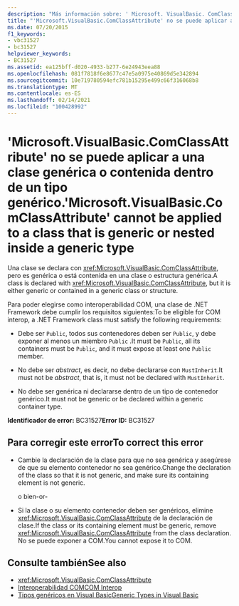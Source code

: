 ```yaml
---
description: "Más información sobre: ' Microsoft. VisualBasic. ComClassAttribute ' no se puede aplicar a una clase genérica o anidada dentro de un tipo genérico"
title: "'Microsoft.VisualBasic.ComClassAttribute' no se puede aplicar a una clase genérica o contenida dentro de un tipo genérico."
ms.date: 07/20/2015
f1_keywords:
- vbc31527
- bc31527
helpviewer_keywords:
- BC31527
ms.assetid: ea125bff-d020-4933-b277-6e24943eea88
ms.openlocfilehash: 081f7818f6e8677c47e5a0975e40869d5e342894
ms.sourcegitcommit: 10e719780594efc781b15295e499c66f316068b8
ms.translationtype: MT
ms.contentlocale: es-ES
ms.lasthandoff: 02/14/2021
ms.locfileid: "100428992"
---
```

# <a name="microsoftvisualbasiccomclassattribute-cannot-be-applied-to-a-class-that-is-generic-or-nested-inside-a-generic-type"></a><span data-ttu-id="106d6-103">'Microsoft.VisualBasic.ComClassAttribute' no se puede aplicar a una clase genérica o contenida dentro de un tipo genérico.</span><span class="sxs-lookup"><span data-stu-id="106d6-103">'Microsoft.VisualBasic.ComClassAttribute' cannot be applied to a class that is generic or nested inside a generic type</span></span>

<span data-ttu-id="106d6-104">Una clase se declara con <xref:Microsoft.VisualBasic.ComClassAttribute>, pero es genérica o está contenida en una clase o estructura genérica.</span><span class="sxs-lookup"><span data-stu-id="106d6-104">A class is declared with <xref:Microsoft.VisualBasic.ComClassAttribute>, but it is either generic or contained in a generic class or structure.</span></span>  
  
 <span data-ttu-id="106d6-105">Para poder elegirse como interoperabilidad COM, una clase de .NET Framework debe cumplir los requisitos siguientes:</span><span class="sxs-lookup"><span data-stu-id="106d6-105">To be eligible for COM interop, a .NET Framework class must satisfy the following requirements:</span></span>  
  
- <span data-ttu-id="106d6-106">Debe ser `Public`, todos sus contenedores deben ser `Public`, y debe exponer al menos un miembro `Public` .</span><span class="sxs-lookup"><span data-stu-id="106d6-106">It must be `Public`, all its containers must be `Public`, and it must expose at least one `Public` member.</span></span>  
  
- <span data-ttu-id="106d6-107">No debe ser *abstract*, es decir, no debe declararse con `MustInherit`.</span><span class="sxs-lookup"><span data-stu-id="106d6-107">It must not be *abstract*, that is, it must not be declared with `MustInherit`.</span></span>  
  
- <span data-ttu-id="106d6-108">No debe ser genérica ni declararse dentro de un tipo de contenedor genérico.</span><span class="sxs-lookup"><span data-stu-id="106d6-108">It must not be generic or be declared within a generic container type.</span></span>  
  
 <span data-ttu-id="106d6-109">**Identificador de error:** BC31527</span><span class="sxs-lookup"><span data-stu-id="106d6-109">**Error ID:** BC31527</span></span>  
  
## <a name="to-correct-this-error"></a><span data-ttu-id="106d6-110">Para corregir este error</span><span class="sxs-lookup"><span data-stu-id="106d6-110">To correct this error</span></span>  
  
- <span data-ttu-id="106d6-111">Cambie la declaración de la clase para que no sea genérica y asegúrese de que su elemento contenedor no sea genérico.</span><span class="sxs-lookup"><span data-stu-id="106d6-111">Change the declaration of the class so that it is not generic, and make sure its containing element is not generic.</span></span>  
  
     <span data-ttu-id="106d6-112">o bien</span><span class="sxs-lookup"><span data-stu-id="106d6-112">-or-</span></span>  
  
- <span data-ttu-id="106d6-113">Si la clase o su elemento contenedor deben ser genéricos, elimine <xref:Microsoft.VisualBasic.ComClassAttribute> de la declaración de clase.</span><span class="sxs-lookup"><span data-stu-id="106d6-113">If the class or its containing element must be generic, remove <xref:Microsoft.VisualBasic.ComClassAttribute> from the class declaration.</span></span> <span data-ttu-id="106d6-114">No se puede exponer a COM.</span><span class="sxs-lookup"><span data-stu-id="106d6-114">You cannot expose it to COM.</span></span>  
  
## <a name="see-also"></a><span data-ttu-id="106d6-115">Consulte también</span><span class="sxs-lookup"><span data-stu-id="106d6-115">See also</span></span>

- <xref:Microsoft.VisualBasic.ComClassAttribute>
- [<span data-ttu-id="106d6-116">Interoperabilidad COM</span><span class="sxs-lookup"><span data-stu-id="106d6-116">COM Interop</span></span>](../programming-guide/com-interop/index.md)
- [<span data-ttu-id="106d6-117">Tipos genéricos en Visual Basic</span><span class="sxs-lookup"><span data-stu-id="106d6-117">Generic Types in Visual Basic</span></span>](../programming-guide/language-features/data-types/generic-types.md)

